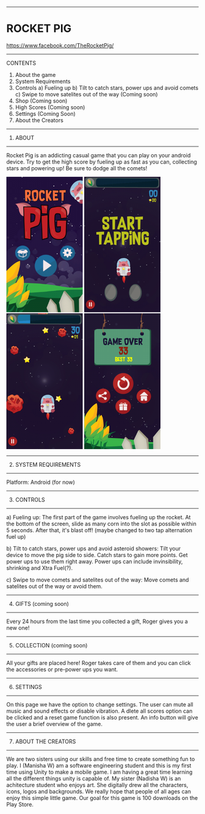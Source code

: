 _____________________________________________________________________________________
# ROCKET PIG
https://www.facebook.com/TheRocketPig/
_____________________________________________________________________________________

CONTENTS
1. About the game
2. System Requirements
3. Controls
  a) Fueling up
  b) Tilt to catch stars, power ups and avoid comets 
  c) Swipe to move satelites out of the way (Coming soon)
4. Shop (Coming soon)
5. High Scores (Coming soon)
6. Settings (Coming Soon)
7. About the Creators


_____________________________________________________________________________________
1) ABOUT
__________________
Rocket Pig is an addicting casual game that you can play on your android device. Try to get the high score by fueling up as fast as you can, collecting stars and powering up! Be sure to dodge all the comets!

<img src="https://github.com/ManishaW/RocketPig/blob/master/screenshots/2.jpg" width="200" >            <img src="https://github.com/ManishaW/RocketPig/blob/master/screenshots/1.jpg" width="200" >            <img src="https://github.com/ManishaW/RocketPig/blob/master/screenshots/3.jpg" width="200" >            <img src="https://github.com/ManishaW/RocketPig/blob/master/screenshots/4.jpg" width="200" >
_____________________________________________________________________________________

2) SYSTEM REQUIREMENTS
__________________
Platform: Android (for now)
_____________________________________________________________________________________

3) CONTROLS
__________________
a) Fueling up: 
The first part of the game involves fueling up the rocket. At the bottom of the screen, slide as many corn into the slot as possible within 5 seconds. After that, it's blast off! (maybe changed to two tap alternation fuel up)

b) Tilt to catch stars, power ups and avoid asteroid showers: 
Tilt your device to move the pig side to side. Catch stars to gain more points. Get power ups to use them right away. Power ups can include invinsibility, shrinking and Xtra Fuel(?). 

c) Swipe to move comets and satelites out of the way: 
Move comets and satelites out of the way or avoid them. 

_____________________________________________________________________________________
4) GIFTS (coming soon)
__________________
Every 24 hours from the last time you collected a gift, Roger gives you a new one!  
_____________________________________________________________________________________

5) COLLECTION (coming soon)
__________________
All your gifts are placed here! Roger takes care of them and you can click the accessories or pre-power ups you want.  

_____________________________________________________________________________________

6) SETTINGS
__________________
On this page we have the option to change settings. The user can mute all music and sound effects or disable vibration. A dlete all scores option can be clicked and a reset game function is also present. An info button will give the user a brief overview of the game.

_____________________________________________________________________________________
7) ABOUT THE CREATORS
__________________
We are two sisters using our skills and free time to create something fun to play. I (Manisha W) am a software engineering student and this is my first time using Unity to make a mobile game. I am having a great time learning all the different things unity is capable of.  My sister (Nadisha W) is an achitecture student who enjoys art. She digitally drew all the characters, icons, logos and backgrounds. We really hope that people of all ages can enjoy this simple little game. Our goal for this game is 100 downloads on the Play Store.
